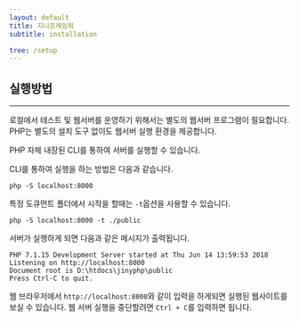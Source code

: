 ```yaml
---
layout: default
title: 지니프레임웍
subtitle: installation

tree: /setup
---
```



## 실행방법
---
로컬에서 테스트 및 웹서버를 운영하기 위해서는 별도의 웹서버 프로그램이 필요합니다. PHP는 별도의 설치 도구 없이도 웹서버 실행 환경을 제공합니다.   

PHP 자체 내장된 CLI를 통하여 서버를 실행할 수 있습니다.

CLI를 통하여 실행을 하는 방법은 다음과 같습니다.
```
php -S localhost:8000
```

특정 도큐먼트 폴더에서 시작을 할때는 `-t`옵션을 사용할 수 있습니다.
```
php -S localhost:8000 -t ./public
```

서버가 실행하게 되면 다음과 같은 메시지가 출력됩니다.
```
PHP 7.1.15 Development Server started at Thu Jun 14 13:59:53 2018
Listening on http://localhost:8000
Document root is D:\htdocs\jinyphp\public
Press Ctrl-C to quit.
```

웹 브라우저에서 `http://localhost:8000`와 같이 입력을 하게되면 실행된 웹사이트를 보실 수 있습니다.
웹 서버 실행을 중단할려면 `Ctrl + C`를 입력하면 됩니다.

<br>
